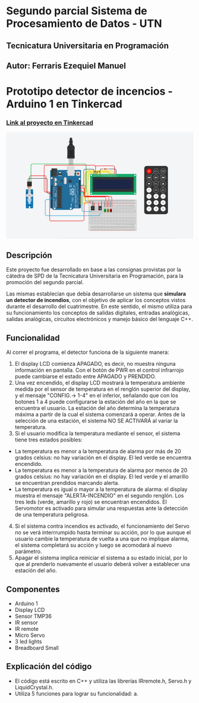 # Segundo parcial Sistema de Procesamiento de Datos - UTN 
## Tecnicatura Universitaria en Programación

## Autor: Ferraris Ezequiel Manuel
# Prototipo detector de incencios - Arduino 1 en Tinkercad
### [Link al proyecto en Tinkercad](https://www.tinkercad.com/things/ciP7IaodqdI)


![Proyecto](https://github.com/EzequielFerraris/Segundo-parcial-SPD---Arduino-en-Tinkercad/blob/main/Imagenes/proyecto.png)
## Descripción
Este proyecto fue desarrollado en base a las consignas provistas por la cátedra de SPD de la Tecnicatura Universitaria en Programación, para la promoción del segundo parcial. 

Las mismas establecían que debía desarrollarse un sistema que **simulara un detector de incendios**, con el objetivo de aplicar los conceptos vistos durante el desarrollo del cuatrimestre. En este sentido, el mismo utiliza para su funcionamiento los conceptos de salidas digitales, entradas analógicas, salidas analógicas, circuitos electrónicos y manejo básico del lenguaje C++.

## Funcionalidad
Al correr el programa, el detector funciona de la siguiente manera:
1. El display LCD comienza APAGADO, es decir, no muestra ninguna información en pantalla. Con el botón de PWR en el control infrarrojo puede cambiarse el estado entre APAGADO y PRENDIDO.
2. Una vez encendido, el display LCD mostrará la temperatura ambiente medida por el sensor de temperatura en el renglón superior del display, y el mensaje "CONFIG.-> 1-4" en el inferior, señalando que con los botones 1 a 4 puede configurarse la estación del año en la que se encuentra el usuario. La estación del año determina la temperatura máxima a partir de la cual el sistema comenzará a operar. Antes de la selección de una estación, el sistema NO SE ACTIVARÁ al variar la temperatura.
3. Si el usuario modifica la temperatura mediante el sensor, el sistema tiene tres estados posibles:
  * La temperatura es menor a la temperatura de alarma por más de 20 grados celsius: no hay variación en el display. El led verde se encuentra encendido.
  * La temperatura es menor a la temperatura de alarma por menos de 20 grados celsius: no hay variación en el display. El led verde y el amarillo se encuentran prendidos marcando alerta.
  * La temperatura es igual o mayor a la temperatura de alarma: el display muestra el mensaje "ALERTA-INCENDIO" en el segundo renglón. Los tres leds (verde, amarillo y rojo) se encuentran encendidos. El Servomotor es activado para simular una respuestas ante la detección de una temperatura peligrosa. 
4. Si el sistema contra incendios es activado, el funcionamiento del Servo no se verá interrrumpido hasta terminar su acción, por lo que aunque el usuario cambie la temperatura de vuelta a una que no implique alarma, el sistema completará su acción y luego se acomodará al nuevo parámetro.
5. Apagar el sistema implica reiniciar el sistema a su estado inicial, por lo que al prenderlo nuevamente el usuario deberá volver a establecer una estación del año.

## Componentes
* Arduino 1
* Display LCD
* Sensor TMP36
* IR sensor
* IR remote
* Micro Servo
* 3 led lights
* Breadboard Small

## Explicación del código
* El código está escrito en C++ y utiliza las librerías IRremote.h, Servo.h y LiquidCrystal.h. 
* Utiliza 5 funciones para lograr su funcionalidad:
  a.  
